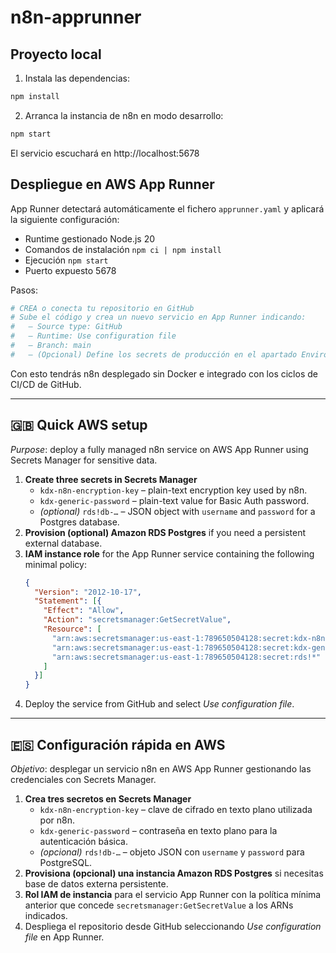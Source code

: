 # n8n-apprunner

## Proyecto local

1. Instala las dependencias:

```bash
npm install
```

2. Arranca la instancia de n8n en modo desarrollo:

```bash
npm start
```

El servicio escuchará en http://localhost:5678

## Despliegue en AWS App Runner

App Runner detectará automáticamente el fichero `apprunner.yaml` y aplicará la siguiente configuración:

- Runtime gestionado Node.js 20
- Comandos de instalación `npm ci | npm install`
- Ejecución `npm start`
- Puerto expuesto 5678

Pasos:

```bash
# CREA o conecta tu repositorio en GitHub
# Sube el código y crea un nuevo servicio en App Runner indicando:
#   – Source type: GitHub
#   – Runtime: Use configuration file
#   – Branch: main
#   – (Opcional) Define los secrets de producción en el apartado Environment variables / Secrets
```

Con esto tendrás n8n desplegado sin Docker e integrado con los ciclos de CI/CD de GitHub.

---

## 🇬🇧 Quick AWS setup

*Purpose*: deploy a fully managed n8n service on AWS App Runner using Secrets Manager for sensitive data.

1. **Create three secrets in Secrets Manager**
   * `kdx-n8n-encryption-key` – plain-text encryption key used by n8n.
   * `kdx-generic-password` – plain-text value for Basic Auth password.
   * *(optional)* `rds!db-…` – JSON object with `username` and `password` for a Postgres database.
2. **Provision (optional) Amazon RDS Postgres** if you need a persistent external database.
3. **IAM instance role** for the App Runner service containing the following minimal policy:
   ```json
   {
     "Version": "2012-10-17",
     "Statement": [{
       "Effect": "Allow",
       "Action": "secretsmanager:GetSecretValue",
       "Resource": [
         "arn:aws:secretsmanager:us-east-1:789650504128:secret:kdx-n8n-encryption-key-*",
         "arn:aws:secretsmanager:us-east-1:789650504128:secret:kdx-generic-password-*",
         "arn:aws:secretsmanager:us-east-1:789650504128:secret:rds!*"  
       ]
     }]
   }
   ```
4. Deploy the service from GitHub and select *Use configuration file*.

---

## 🇪🇸 Configuración rápida en AWS

*Objetivo*: desplegar un servicio n8n en AWS App Runner gestionando las credenciales con Secrets Manager.

1. **Crea tres secretos en Secrets Manager**
   * `kdx-n8n-encryption-key` – clave de cifrado en texto plano utilizada por n8n.
   * `kdx-generic-password` – contraseña en texto plano para la autenticación básica.
   * *(opcional)* `rds!db-…` – objeto JSON con `username` y `password` para PostgreSQL.
2. **Provisiona (opcional) una instancia Amazon RDS Postgres** si necesitas base de datos externa persistente.
3. **Rol IAM de instancia** para el servicio App Runner con la política mínima anterior que concede `secretsmanager:GetSecretValue` a los ARNs indicados.
4. Despliega el repositorio desde GitHub seleccionando *Use configuration file* en App Runner.